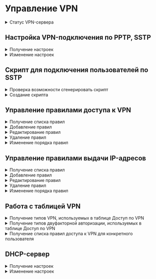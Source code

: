 # Управление VPN

<details>
<summary>Статус VPN-сервера</summary>

```
GET /vpn_servers/status
```

**Ответ на успешный запрос:**

```json5
{
    "name": "string",
    "status": "string",
    "msg": [ "string" ]
}
```

* `name` - доменное имя;
* `status` - статус домена;
* `msg` - список сообщений, объясняющий текущее состояние.

</details>

## Настройка VPN-подключения по PPTP, SSTP

<details>
<summary>Получение настроек</summary>

```
GET /vpn_servers/settings
```

**Ответ на успешный запрос:**

```json5
{
  "pptp_enabled": "boolean",
  "sstp": {
      "enabled": "boolean",
      "domain": "string",
      "port": "integer"
  },
  "network": "string",
  "zone": "string" | "null",
  "dns_suffix": "string",
  "netflow_index": "integer"
}
```

* `pptp_enabled` - если `true`, то сервер PPTP включен, `false` - выключен;
* `sstp` - настройки сервера SSTP:
  * `enabled` - если `true`, то сервер SSTP включен, `false` - выключен;
  * `domain` - доменное имя, присвоенное внешнему интерфейсу. Если домен еще не задан, то `null`;
  * `port` - порт для подключения, одно из предустановленных значений (`1443`, `2443`, `3443`, `4443`).
* `network` - сеть, из которой VPN-серверы раздают адреса. Первый адрес в этой сети - всегда адрес самого сервера;
* `zone` - зона для Lvpn0-интерфейса. Если зона не назначена, то `null`;
* `dns_suffix` - DNS-суффикс, передаваемый в Ideco Client. Если не назначен, то может быть пустой строкой;
* `netflow_index` - целое число от 0 до 65535, индекс сетевого подключения для [NetFlow](/settings/monitor/netflow.md).

</details>


<details>
<summary>Изменение настроек</summary>

```
PUT /vpn_servers/settings
```

**Json-тело запроса:**

```json5
{
  "pptp_enabled": "boolean",
  "sstp": {
      "enabled": "boolean",
      "domain": "string",
      "port": "integer"
  },
  "network": "string",
  "zone": "string" | "null",
  "dns_suffix": "string",
  "netflow_index": "integer"
}
```

* `pptp_enabled` - если `true`, то сервер PPTP включен, `false` - выключен;
* `sstp` - настройки сервера SSTP:
  * `enabled` - если `true`, то сервер SSTP включен, `false` - выключен;
  * `domain` - доменное имя, присвоенное внешнему интерфейсу. Если домен еще не задан, то `null`;
  * `port` - порт для подключения, одно из предустановленных значений (`1443`, `2443`, `3443`, `4443`).
* `network` - сеть, из которой VPN-серверы раздают адреса. Первый адрес в этой сети - всегда адрес самого сервера;
* `zone` - зона для Lvpn0-интерфейса. Если зона не назначена, то `null`;
* `dns_suffix` - DNS-суффикс, передаваемый в Ideco Client. Если не назначен, то может быть пустой строкой;
* `netflow_index` - целое число от 0 до 65535, индекс сетевого подключения для [NetFlow](/settings/monitor/netflow.md).

**Ответ на успешный запрос:** 200 OK

</details>

## Скрипт для подключения пользователей по SSTP

<details>
<summary>Проверка возможности сгенерировать скрипт</summary>

```
GET /vpn_servers/powershell/status
```

**Ответ на успешный запрос:**

```json5
{
    "sstp_available": "boolean",
}
```

</details>

<details>
<summary>Создание скрипта</summary>

```
GET /vpn_servers/powershell/sstp
```

**Ответ на успешный запрос:** создается скрипт для подключения пользователей по SSTP. В ответе отображается заголовок `Content-Disposition: attachment; filename=\"Ideco_NGFW_VPN_SSTP.ps1`

</details>

## Управление правилами доступа к VPN

<details>
<summary>Получение списка правил</summary>

```
GET /vpn_servers/access_rules
```

**Ответ на успешный запрос:**

```json5
{
    "id": "integer",
    "enabled": "boolean",
    "title": "string",
    "sources": [ "string" ],
    "objects": [ "string" ],
    "vpns": [ "string" ],
    "action": "allow" | "deny",
    "two_factor": "smsaero" | "totp" | "multifactor" | "not_required",
    "comment": "string"
}
```

* `id` - идентификатор правила;
* `enabled` - статус правила: `true` - включено, `false` - выключено;
* `title` - название правила, может быть пустым, но не должно превышать 42 символов;
* `sources` - список источников подключения, не может быть пустым, допустимые типы:
  * `any` - любой источник подключения (если указан алиас `any`, то других алиасов в списке быть не должно);
  * `ip.id` - IP-адрес;
  * `ip_range.id` - диапазон IP-адресов;
  * `subnet.id` - подсеть;
  * `ip_address_list.id` - список IP-адресов;
  * `list_of_iplists.id` - список стран;
  * `domain.id` - домен.
* `objects` - список объектов, для которых будут назначены адреса, не может быть пустым. Объекты могут быть:
  * `any` - для любых объектов (если указан объект `any`, то других объектов в списке быть не должно);
  * `user.id` - для пользователей;
  * `group.id` - для групп;
  * `security_group.guid` - для групп безопасности AD.
* `vpns` - список типов VPN (протоколов подключения), не может быть пустым. Допустимые варианты:
  * `any` - любой тип подключения (если указан `any`, то других типов VPN в списке быть не должно);
  * `pptp` - подключение по PPTP;
  * `l2tp` - подключение по L2TP;
  * `sstp` - подключение по SSTP;
  * `ikev2`- подключение по IKEv2;
  * `agent-vpn-ng` - подключение по Wireguard (Ideco Client).
* `action` - действие при совпадении источника, объекта и типа VPN, не может быть пустым, допустимые варианты:
  * `allow` - разрешить;
  * `deny` - запретить.
* `two_factor` - тип требуемой двухфакторной авторизации, не может быть пустым. Должен быть `not_required`, если в поле `action` выбран `deny`. Допустимые варианты:
  * `smsaero` - аутентификация при помощи вода кода из СМС;
  * `totp` - аутентификация сканированием QR-кода или использованием токена;
  * `multifactor` - аутентификация подтверждением личности в стороннем приложении;
  * `not_required` - означает, что двухфакторная авторизация не требуется.
* `comment` - комментарий, может быть пустым, но не должен превышать 255 символов.

</details>

<details>
<summary>Добавление правил</summary>

```
POST /vpn_servers/access_rules?anchor_item_id={int}&insert_after={true|false}
```

Параметры запроса:
* `anchor_item_id` - идентификатор правила, ниже или выше которого необходимо создать новое правило. Если параметр не указан, то правило будет создано в конце списка;
* `insert_after` - указывает, куда необходимо вставить новое правило. Если параметр не указан или равен `true`, то новое правило будет добавлено сразу после правила с указанным идентификатором. Если параметр равен `false`, то новое правило заменит правило с указанным идентификатором.

**Json-тело запроса:**

```json5
{
    "enabled": "boolean",
    "title": "string",
    "sources": [ "string" ],
    "objects": [ "string" ],
    "vpns": [ "string" ],
    "action": "allow" | "deny",
    "two_factor": "smsaero" | "totp" | "multifactor" | "not_required",
    "comment": "string"
}
```

* `enabled` - статус правила: `true` - включено, `false` - выключено;
* `title` - название правила, может быть пустым, но не должно превышать 42 символов;
* `sources` - список источников подключения, не может быть пустым, допустимые типы:
  * `any` - любой источник подключения (если указан алиас `any`, то других алиасов в списке быть не должно);
  * `ip.id` - IP-адрес;
  * `ip_range.id` - диапазон IP-адресов;
  * `subnet.id` - подсеть;
  * `ip_address_list.id` - список IP-адресов;
  * `list_of_iplists.id` - список стран;
  * `domain.id` - домен.
* `objects` - список объектов, для которых будут назначены адреса, не может быть пустым. Объекты могут быть следующими:
  * `any` - для любых объектов (если указан объект `any`, то других объектов в списке быть не должно);
  * `user.id` - для пользователей;
  * `group.id` - для групп;
  * `security_group.guid` - для групп безопасности AD.
* `vpns` - список типов VPN (протоколов подключения), не может быть пустым. Допустимые варианты:
  * `any` - любой тип подключения (если указан `any`, то других типов VPN в списке быть не должно);
  * `pptp` - подключение по PPTP;
  * `l2tp` - подключение по L2TP;
  * `sstp` - подключение по SSTP;
  * `ikev2`- подключение по IKEv2;
  * `agent-vpn-ng` - подключение по Wireguard (Ideco Client).
* `action` - действие при совпадении источника, объекта и типа VPN, не может быть пустым, допустимые варианты:
  * `allow` - разрешить;
  * `deny` - запретить.
* `two_factor` - тип требуемой двухфакторной авторизации, не может быть пустым. Должен быть `not_required`, если в поле `action` выбран `deny`. Допустимые варианты:
  * `smsaero` - аутентификация при помощи вода кода из СМС;
  * `totp` - аутентификация сканированием QR-кода или использованием токена;
  * `multifactor` - аутентификация подтверждением личности в стороннем приложении;
  * `not_required` - означает, что двухфакторная авторизация не требуется.
* `comment` - комментарий, может быть пустым, но не должен превышать 255 символов.

**Ответ на успешный запрос:**

```json5
{
   "id": "integer"
}
```

* `id` - идентификатор добавленного правила.

</details>

<details>
<summary>Редактирование правил</summary>

```
PATCH /vpn_servers/access_rules/<id правила>
```

**Json-тело запроса:**

```json5
{
    "enabled": "boolean",
    "title": "string",
    "sources": [ "string" ],
    "objects": [ "string" ],
    "vpns": [ "string" ],
    "action": "allow" | "deny",
    "two_factor": "smsaero" | "totp" | "multifactor" | "not_required",
    "comment": "string"
}
```

* `enabled` - статус правила: `true` - включено, `false` - выключено;
* `title` - название правила, может быть пустым, но не должно превышать 42 символов;
* `sources` - список источников подключения, не может быть пустым, допустимые типы:
  * `any` - любой источник подключения (если указан алиас `any`, то других алиасов в списке быть не должно);
  * `ip.id` - IP-адрес;
  * `ip_range.id` - диапазон IP-адресов;
  * `subnet.id` - подсеть;
  * `ip_address_list.id` - список IP-адресов;
  * `list_of_iplists.id` - список стран;
  * `domain.id` - домен.
* `objects` - список объектов, для которых будут назначены адреса, не может быть пустым. Объекты могут быть следующими:
  * `any` - для любых объектов (если указан объект `any`, то других объектов в списке быть не должно);
  * `user.id` - для пользователей;
  * `group.id` - для групп;
  * `security_group.guid` - для групп безопасности AD.
* `vpns` - список типов VPN (протоколов подключения), не может быть пустым. Допустимые варианты:
  * `any` - любой тип подключения (если указан `any`, то других типов VPN в списке быть не должно);
  * `pptp` - подключение по PPTP;
  * `l2tp` - подключение по L2TP;
  * `sstp` - подключение по SSTP;
  * `ikev2`- подключение по IKEv2;
  * `agent-vpn-ng` - подключение по Wireguard (Ideco Client).
* `action` - действие при совпадении источника, объекта и типа VPN, не может быть пустым, допустимые варианты:
  * `allow` - разрешить;
  * `deny` - запретить.
* `two_factor` - тип требуемой двухфакторной авторизации, не может быть пустым. Должен быть `not_required`, если в поле `action` выбран `deny`. Допустимые варианты:
  * `smsaero` - аутентификация при помощи вода кода из СМС;
  * `totp` - аутентификация сканированием QR-кода или использованием токена;
  * `multifactor` - аутентификация подтверждением личности в стороннем приложении;
  * `not_required` - означает, что двухфакторная авторизация не требуется.
* `comment` - комментарий, может быть пустым, но не должен превышать 255 символов.

**Ответ на успешный запрос:** 200 OK

</details>

<details>
<summary>Удаление правил</summary>

```
DELETE /vpn_servers/access_rules/<id правила>
```

**Ответ на успешный запрос:** 200 OK

</details>

<details>
<summary>Изменение порядка правил</summary>

```
PATCH /vpn_servers/access_rules/<id правила>/position
```

**Json-тело запроса:**

```json5
{
   "direction": "up" | "down"
}
```

* `direction` - направление сдвига строки с правилом в таблице:
  * `up` - правило поднимается на одну позицию вверх;
  * `down` - правило опускается на одну позицию вниз.

**Ответ на успешный запрос:** 200 OK

</details>

## Управление правилами выдачи IP-адресов

<details>
<summary>Получение списка правил</summary>

```
GET /vpn_servers/lease_rules
```

**Ответ на успешный запрос:**

```json5
{
  "id": "integer",
  "title": "string",
  "objects": [ "string" ],
  "address": "string",
  "comment": "string",
  "enabled": "boolean"
}
```

* `id` - идентификатор правила получения адресов;
* `title` - название правила, может быть пустым, но не должно превышать 42 символов;
* `objects` - список объектов, для которых будут назначены адреса, не может быть пустым. Объекты могут быть следующими:
  * `any` - для любых объектов (если указан объект `any`, то других объектов в списке быть не должно);
  * `user.id` - для пользователей;
  * `group.id` - для групп;
  * `security_group.guid` - для групп безопасности AD.
* `address` - IP-адрес, который будет назначен пользователю, или адрес сети, в которой ему будет выделен IP-адрес, если пользователь соответствует списку объектов. В строке может быть указан IP-адрес без маски или подсеть (значение не может быть пустым и не должно повторяться);
* `comment` - комментарий, может быть пустым, но не должен превышать 255 символов;
* `enabled` - статус правила: `true` - включено, `false` - выключено.

</details>

<details>
<summary>Добавление правил</summary>

```
POST /vpn_servers/lease_rules?anchor_item_id=<integer>&insert_after=<true|false>
```

Параметры запроса:
* `anchor_item_id` - идентификатор правила, ниже или выше которого необходимо создать новое правило. Если параметр не указан, то правило будет создано в конце списка;
* `insert_after` - указывает, куда необходимо вставить новое правило. Если параметр не указан или равен `true`, то новое правило будет добавлено сразу после правила с указанным идентификатором. Если параметр равен `false`, то новое правило заменит правило с указанным идентификатором.

**Json-тело запроса:**

```json5
{
  "title": "string",
  "objects": [ "string" ],
  "address": "string",
  "comment": "string",
  "enabled": "boolean"
}
```

* `title` - название правила, может быть пустым, но не должно превышать 42 символов;
* `objects` - список объектов, для которых будут назначены адреса, не может быть пустым. Объекты могут быть следующими:
  * `any` - для любых объектов (если указан объект `any`, то других объектов в списке быть не должно);
  * `user.id` - для пользователей;
  * `group.id` - для групп;
  * `security_group.guid` - для групп безопасности AD.
* `address` - IP-адрес, который будет назначен пользователю, или адрес сети, в которой ему будет выделен IP-адрес, если пользователь соответствует списку объектов. В строке может быть указан IP-адрес без маски или подсеть (значение не может быть пустым и не должно повторяться);
* `comment` - комментарий, может быть пустым, но не должен превышать 255 символов;
* `enabled` - статус правила: `true` - включено, `false` - выключено.

**Ответ на успешный запрос:**

```json5
{
   "id": "integer"
}
```

* `id` - идентификатор добавленного правила.

</details>

<details>
<summary>Редактирование правил</summary>

```
PATCH /vpn_servers/lease_rules/<id правила>
```

**Json-тело запроса:**

```json5
{
  "title": "string",
  "objects": [ "string" ],
  "address": "string",
  "comment": "string",
  "enabled": "boolean"
}
```

* `title` - название правила, может быть пустым, но не должно превышать 42 символов;
* `objects` - список объектов, для которых будут назначены адреса, не может быть пустым. Объекты могут быть следующими:
  * `any` - для любых объектов (если указан объект `any`, то других объектов в списке быть не должно);
  * `user.id` - для пользователей;
  * `group.id` - для групп;
  * `security_group.guid` - для групп безопасности AD.
* `address` - IP-адрес, который будет назначен пользователю, или адрес сети, в которой ему будет выделен IP-адрес, если пользователь соответствует списку объектов. В строке может быть указан IP-адрес без маски или подсеть (значение не может быть пустым и не должно повторяться);
* `comment` - комментарий, может быть пустым, но не должен превышать 255 символов;
* `enabled` - статус правила: `true` - включено, `false` - выключено.

**Ответ на успешный запрос:** 200 OK

</details>

<details>
<summary>Удаление правил</summary>

```
DELETE /vpn_servers/lease_rules/<id правила>
```

**Ответ на успешный запрос:** 200 OK

</details>

<details>
<summary>Изменение порядка правил</summary>

```
PATCH /vpn_servers/lease_rules/<id правила>/position
```

**Json-тело запроса:**

```json5
{
   "direction": "up" | "down"
}
```

* `direction` - направление сдвига строки с правилом в таблице:
  * `up` - правило поднимается на одну позицию вверх;
  * `down` - правило опускается на одну позицию вниз.

**Ответ на успешный запрос:** 200 OK

</details>

## Работа с таблицей VPN

<details>
<summary>Получение типов VPN, используемых в таблице Доступ по VPN</summary>

```
GET /vpn_servers/vpns_in_access_rules
```

**Ответ на успешный запрос:**

```json5
{
   "pptp": "boolean",
   "l2tp": "boolean",
   "sstp": "boolean",
   "ikev2": "boolean",
   "agent-vpn-ng": "boolean"
}
```

Значение по ключу `boolean` указывает, используется ли этот тип в таблице VPN.

</details>

<details>
<summary>Получение типов двуфакторной авторизации, используемых в таблице Доступ по VPN</summary>

```
GET /vpn_servers/two_factor_in_access_rules
```

**Ответ на успешный запрос:**

```json5
{
   "smsaero": "boolean",
   "totp": "boolean",
   "multifactor": "boolean"
}
```

Значение по ключу `boolean` указывает, используется ли этот тип в таблице VPN.

</details>

<details>
<summary>Получение списка правил доступа к VPN для конкретного пользователя</summary>

```
GET /vpn_servers/user_access_rules/<id пользователя>
```

**Ответ на успешный запрос:**

```json5
{
  "id": "integer",
  "enabled": "boolean",
  "title": "string",
  "sources": [ "string" ],
  "objects": [ "string" ],
  "vpns": [ "string" ],
  "action": "allow" | "deny",
  "two_factor": "smsaero" | "totp" | "multifactor" | "not_required",
  "comment": "string"
}
```

 Для несуществующего пользователя или пользователя, для которого нельзя получить полный список групп, возвращается пустой список правил.

</details>

## DHCP-сервер

<details>
<summary>Получение настроек</summary>

```
GET /vpn_servers/dhcp
```

**Ответ на успешный запрос:**

```json5
{
  "mode": "all" | "utm" | "local" | "none" | "custom",
  "networks": [ "string" ],
  "excluded_networks": [ "string" ]
}
```

* `mode` - режим раздачи маршрутов:
  * `all` - направляем весь трафик на NGFW (маршрут 0.0.0.0/0);
  * `utm` - раздаем маршруты до локальных и внутренних сетей NGFW;
  * `local` - раздаем маршруты только до локальных сетей NGFW;
  * `none` - не раздаем маршруты;
  * `custom` - раздаем только маршруты до указанных подсетей.
* `networks` - список подсетей, маршруты до которых передаются в режиме custom. Допустимы алиасы подсетей, IP-адресов, доменов;
* `excluded_networks` - список подсетей, маршруты до которых исключаются в любом режиме. Допустимы алиасы подсетей, IP-адресов, доменов.

</details>

<details>
<summary>Изменение настроек</summary>

```
PUT /vpn_servers/dhcp
```

**Json-тело запроса:**

```json5
{
  "mode": "all" | "utm" | "local" | "none" | "custom",
  "networks": [ "string" ],
  "excluded_networks": [ "string" ]
}
```

**Ответ на успешный запрос:** 200 OK

</details>